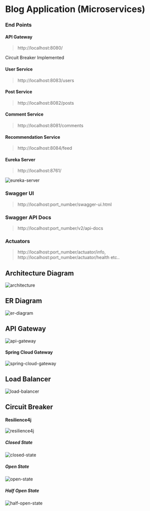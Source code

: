# Blog Application (Microservices)


### End Points

#### API Gateway
> http://localhost:8080/

Circuit Breaker Implemented

#### User Service
> http://localhost:8083/users

#### Post Service
> http://localhost:8082/posts

#### Comment Service
> http://localhost:8081/comments

#### Recommendation Service
> http://localhost:8084/feed

#### Eureka Server
> http://localhost:8761/

![eureka-server](eureka-server.png)

### Swagger UI

> http://localhost:port_number/swagger-ui.html

### Swagger API Docs

> http://localhost:port_number/v2/api-docs

### Actuators

> http://localhost:port_number/actuator/info, http://localhost:port_number/actuator/health etc..

## Architecture Diagram

![architecture](architecture.png)

## ER Diagram

![er-diagram](er-diagram.png)

## API Gateway

![api-gateway](api-gateway.svg)

#### Spring Cloud Gateway

![spring-cloud-gateway](spring-cloud-gateway.webp)

## Load Balancer

![load-balancer](load-balancer.jpg)

## Circuit Breaker

#### Resilience4j

![resilience4j](resilience4j.jpg)

##### Closed State

![closed-state](closed-state.png)

##### Open State

![open-state](open-state.png)

##### Half Open State

![half-open-state](half-open-state.png)
